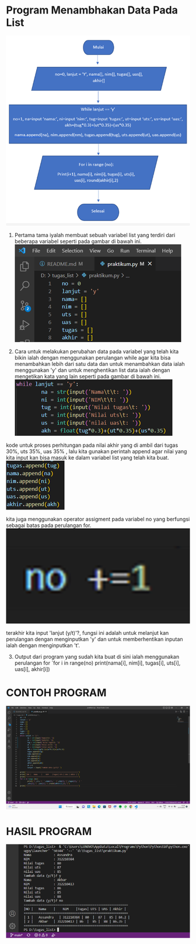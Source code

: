 # Program Menambhakan Data Pada List
![img.1](tugas/1.png)

1. Pertama tama iyalah membuat sebuah variabel list yang terdiri dari beberapa variabel seperti pada gambar di bawah ini.
![img.2](tugas/2.png)

2. Cara untuk melakukan perubahan data pada variabel yang telah kita bikin ialah dengan menggunakan perulangan while agar kita bisa menambahkan lebih dari satu data dan untuk menambahkan data ialah menggunakan 'y' dan untuk menghentikan list data ialah dengan mengetikan kata yang lain seperti pada gambar di bawah ini.
![img.3](tugas/3.png)

kode untuk proses perhitungan pada nilai akhir yang di ambil dari tugas 30%, uts 35%, uas 35% , lalu kita gunakan perintah append agar nilai yang kita input kan bisa masuk ke dalam variabel list yang telah kita buat.
![img.4](tugas/4.png)

kita juga menggunakan operator assigment pada variabel no yang berfungsi sebagai batas pada perulangan for.
![img.5](tugas/5.png)

terakhir kita input 'lanjut (y/t)'?, fungsi ini adalah untuk melanjut kan perulangan dengan menginputkan 'y' dan untuk memberhentikan inputan ialah dengan menginputkan 't'.

3. Output dari program yang sudah kita buat di sini ialah menggunakan perulangan for
  `for i in range(no) print(nama[i], nim[i], tugas[i], uts[i], uas[i], akhir[i]) 

# CONTOH PROGRAM 
![img.6](tugas/6.png)

# HASIL PROGRAM
![img.7](tugas/7.png)